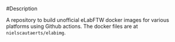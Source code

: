#Description

A repository to build unofficial eLabFTW docker images for various platforms using Github actions. The docker files are at `nielscautaerts/elabimg`.
